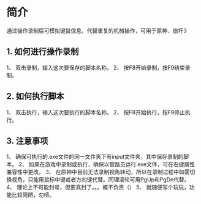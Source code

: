 # 简介
通过操作录制后可模拟键鼠信息，代替重复的机械操作，可用于原神、崩坏3

## 1. 如何进行操作录制
1、 双击录制，输入这次要保存的脚本名称。
2、 按F8开始录制，按F9结束录制。
## 2. 如何执行脚本
1、 双击执行，输入这次要执行的脚本名称。
2、 按F8开始执行，按F9停止执行。
## 3. 注意事项
1、 确保可执行的.exe文件的同一文件夹下有input文件夹，其中保存录制的脚本。
2、 如果在游戏中录制或执行，确保以管路员运行.exe文件，可在右键属性兼容性中更改。
3、 在原神中目前无法录制视角转动，所以在录制过程中如需切换视角，只能用鼠标中键或者方向键代替。同理滚轮可用PgUp和PgDn代替。
4、 理论上不可能封号，但要真封了。。。概不负责（）
5、 就随便写个玩玩，功能比较简陋，勿喷。
